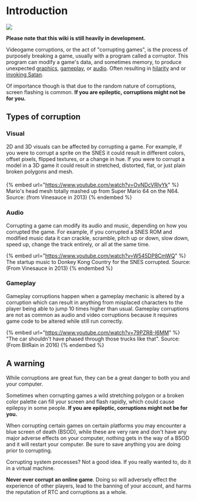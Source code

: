 # Introduction

![](assets/corruption-definition.png)

**Please note that this wiki is still heavily in development.**

Videogame corruptions, or the act of "corrupting games", is the process of purposely breaking a game, usually with a program called a corruptor. This program can modify a game's data, and sometimes memory, to produce unexpected [graphics](https://youtu.be/1YCfk1FZ7I8?t=215), [gameplay](https://youtu.be/H\_jvZQgLyaE?t=195), or [audio](https://www.youtube.com/watch?v=CzKD52Vvxd8). Often resulting in [hilarity](https://www.youtube.com/watch?t=198\&v=W545DP8CmWQ) and or [invoking Satan](https://youtu.be/wtql-ZllYZ8?t=9).

Of importance though is that due to the random nature of corruptions, screen flashing is common. **If you are epileptic, corruptions might not be for you.**

## Types of corruption

### Visual

2D and 3D visuals can be affected by corrupting a game. For example, if you were to corrupt a sprite on the SNES it could result in different colors, offset pixels, flipped textures, or a change in hue. If you were to corrupt a model in a 3D game it could result in stretched, distorted, flat, or just plain broken polygons and mesh.

####

{% embed url="https://www.youtube.com/watch?v=OvNDcVRlyYk" %}
Mario's head mesh totally mashed up from Super Mario 64 on the N64. Source: (from Vinesauce in 2013)
{% endembed %}

### Audio

Corrupting a game can modify its audio and music, depending on how you corrupted the game. For example, if you corrupted a SNES ROM and modified music data it can crackle, scramble, pitch up or down, slow down, speed up, change the track entirely, or all at the same time.

{% embed url="https://www.youtube.com/watch?v=W545DP8CmWQ" %}
The startup music to Donkey Kong Country for the SNES corrupted. Source: (From Vinesauce in 2013)
{% endembed %}



### Gameplay

Gameplay corruptions happen when a gameplay mechanic is altered by a corruption which can result in anything from misplaced characters to the player being able to jump 10 times higher than usual. Gameplay corruptions are not as common as audio and video corruptions because it requires game code to be altered while still run correctly.

{% embed url="https://www.youtube.com/watch?v=79PZR8-I6MM" %}
"The car shouldn't have phased through those trucks like that". Source: (From BitRain in 2016)
{% endembed %}



## A warning

While corruptions are great fun, they can be a great danger to both you and your computer.

Sometimes when corrupting games a wild stretching polygon or a broken color palette can fill your screen and flash rapidly, which could cause epilepsy in some people. **If you are epileptic, corruptions might not be for you.**

When corrupting certain games on certain platforms you may encounter a blue screen of death (BSOD), while these are very rare and don't have any major adverse effects on your computer, nothing gets in the way of a BSOD and it will restart your computer. Be sure to save anything you are doing prior to corrupting.

Corrupting system processes? Not a good idea. If you really wanted to, do it in a virtual machine.

**Never ever corrupt an online game**. Doing so will adversely effect the experience of other players, lead to the banning of your account, and harms the reputation of RTC and corruptions as a whole.
